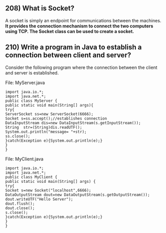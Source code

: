 ## 208) What is Socket?

A socket is simply an endpoint for communications between the machines. **It provides the connection mechanism to connect the two computers using TCP. The Socket class can be used to create a socket.**


## 210) Write a program in Java to establish a connection between client and server?

Consider the following program where the connection between the client and server is established.

File: MyServer.java

    import java.io.*;  
    import java.net.*;  
    public class MyServer {  
    public static void main(String[] args){  
    try{  
    ServerSocket ss=new ServerSocket(6666);  
    Socket s=ss.accept();//establishes connection   
    DataInputStream dis=new DataInputStream(s.getInputStream());  
    String  str=(String)dis.readUTF();  
    System.out.println("message= "+str);  
    ss.close();  
    }catch(Exception e){System.out.println(e);}  
    }  
    }  

File: MyClient.java

    import java.io.*;  
    import java.net.*;  
    public class MyClient {  
    public static void main(String[] args) {  
    try{    
    Socket s=new Socket("localhost",6666);  
    DataOutputStream dout=new DataOutputStream(s.getOutputStream());  
    dout.writeUTF("Hello Server");  
    dout.flush();  
    dout.close();  
    s.close();  
    }catch(Exception e){System.out.println(e);}  
    }  
    }  


